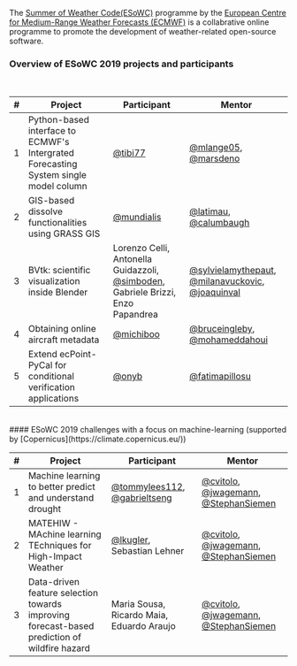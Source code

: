 The [Summer of Weather Code(ESoWC)](https://www.ecmwf.int/en/learning/workshops/ecmwf-summer-weather-code-2019) programme by the [European Centre for Medium-Range Weather Forecasts (ECMWF)](https://www.ecmwf.int) is a collabrative online programme to promote the development of weather-related open-source software. 


### Overview of ESoWC 2019 projects and participants
<br>

|#|Project|Participant|Mentor|
|------|---------|-------|----------|
|1|Python-based interface to ECMWF's Intergrated Forecasting System single model column|[@tibi77](https://github.com/tibi77)|[@mlange05](https://github.com/mlange05), [@marsdeno](https://github.com/marsdeno)|
|2|GIS-based dissolve functionalities using GRASS GIS|[@mundialis](https://github.com/mundialis)|[@latimau](https://github.com/latimau), [@calumbaugh](https://github.com/calumbaugh)|
|3|BVtk: scientific visualization inside Blender|Lorenzo Celli, Antonella Guidazzoli, [@simboden](https://github.com/simboden), Gabriele Brizzi, Enzo Papandrea|[@sylvielamythepaut](https://github.com/sylvielamythepaut), [@milanavuckovic](https://github.com/milanavuckovic), [@joaquinval](https://github.com/joaquinval)|
|4|Obtaining online aircraft metadata|[@michiboo](https://github.com/michiboo)|[@bruceingleby](https://github.com/bruceingleby), [@mohameddahoui](https://github.com/mohameddahoui)|
|5|Extend ecPoint-PyCal for conditional verification applications|[@onyb](https://github.com/onyb)|[@fatimapillosu](https://github.com/fatimapillosu)|

<br>
#### ESoWC 2019 challenges with a focus on machine-learning (supported by [Copernicus](https://climate.copernicus.eu/))

|#|Project|Participant|Mentor|
|------|---------|-------|----------|
|1|Machine learning to better predict and understand drought |[@tommylees112](https://github.com/tommylees112), [@gabrieltseng](https://github.com/gabrieltseng)|[@cvitolo](https://github.com/cvitolo), [@jwagemann](https://github.com/jwagemann), [@StephanSiemen](https://github.com/StephanSiemen)|
|2|MATEHIW - MAchine learning TEchniques for High-Impact Weather|[@lkugler](https://github.com/lkugler), Sebastian Lehner |[@cvitolo](https://github.com/cvitolo), [@jwagemann](https://github.com/jwagemann), [@StephanSiemen](https://github.com/StephanSiemen)|
|3|Data-driven feature selection towards improving forecast-based prediction of wildfire hazard| Maria Sousa, Ricardo Maia, Eduardo Araujo |[@cvitolo](https://github.com/cvitolo), [@jwagemann](https://github.com/jwagemann), [@StephanSiemen](https://github.com/StephanSiemen)|

<br>

